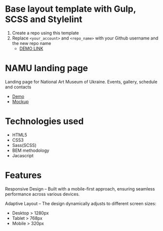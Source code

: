 # Base layout template with Gulp, SCSS and Stylelint

1. Create a repo using this template
1. Replace `<your_account>` and `<repo_name>` with your Github username and the new repo name
   - [DEMO LINK](https://vasyl-zhyliakov.github.io/namu-landing/)

# NAMU landing page

Landing page for National Art Museum of Ukraine. Events, gallery, schedule and contacts

- [Demo](https://vasyl-zhyliakov.github.io/namu-landing/)
- [Mockup](<https://www.figma.com/file/cRBCqE06cDrY3s4jX7h3iY/%D0%9D%D0%90%D0%9C%D0%A3-(Edit)?node-id=0%3A1>)

# Technologies used

- HTML5
- CSS3
- Sass(SCSS)
- BEM methodology
- Jacascript

# Features

Responsive Design – Built with a mobile-first approach, ensuring seamless performance across various devices.

Adaptive Layout – The design dynamically adjusts to different screen sizes:

- Desktop > 1280px
- Tablet > 768px
- Mobile > 320px
